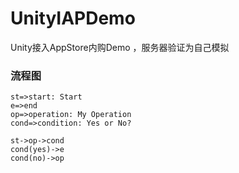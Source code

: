 # UnityIAPDemo
Unity接入AppStore内购Demo ，服务器验证为自己模拟
### 流程图
```flow
st=>start: Start
e=>end
op=>operation: My Operation
cond=>condition: Yes or No?

st->op->cond
cond(yes)->e
cond(no)->op
```
